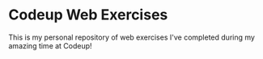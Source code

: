 # Codeup Web Exercises

This is my personal repository of web exercises
I've completed during my amazing time at Codeup!